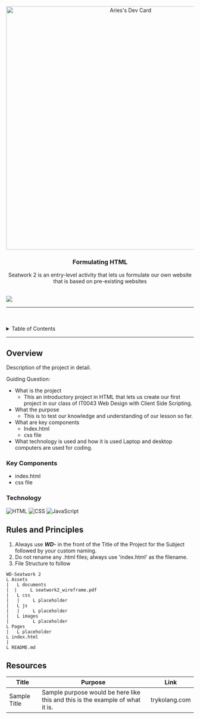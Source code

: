 <a name="readme-top">

<br/>

<br />
<div align="center">
 <a href="https://app.daily.dev/mononokuma">
   <img src="https://api.daily.dev/devcards/v2/DMEySfkP0murZQ6MrL1WW.png?type=wide&r=rgz" width="652" alt="Aries's Dev Card"/>
 </a>
<!-- TODO: Change Title to the name of the title of your Project -->
  <h3 align="center">Formulating HTML</h3>
</div>
<!-- TODO: Make a short description -->
<div align="center">
  Seatwork 2 is an entry-level activity that lets us formulate our own website that is based on pre-existing websites
</div>

<br />

<!-- TODO: Change the zyx-0314 into your github username  -->
<!-- TODO: Change the WD-Template-Project into the same name of your folder -->
![](https://visit-counter.vercel.app/counter.png?page=MononoKuma/WD-Seatwork2)

---

<br />
<br />

<!-- TODO: If you want to add more layers for your readme -->
<details>
  <summary>Table of Contents</summary>
  <ol>
    <li>
      <a href="#overview">Overview</a>
      <ol>
        <li>
          <a href="#key-components">Key Components</a>
        </li>
        <li>
          <a href="#technology">Technology</a>
        </li>
      </ol>
    </li>
    <li>
      <a href="#rules-and-principles">Rules and Principles</a>
    </li>
    <li>
      <a href="#resources">Resources</a>
    </li>
  </ol>
</details>

---

## Overview

<!-- TODO: To be changed -->
<!-- The following are just sample -->
Description of the project in detail.

Guiding Question:
- What is the project
   - This an introductory project in HTML that lets us create our first project in our class of IT0043 Web Design with Client Side Scripting.
- What the purpose
  - This is to test our knowledge and understanding of our lesson so far.
- What are key components
   - Index.html
   - css file
- What technology is used and how it is used
    Laptop and desktop computers are used for coding.

### Key Components
<!-- TODO: List of Key Components -->
<!-- The following are just sample -->
- index.html
- css file

### Technology
<!-- TODO: List of Technology Used -->
![HTML](https://img.shields.io/badge/HTML-E34F26?style=for-the-badge&logo=html5&logoColor=white)
![CSS](https://img.shields.io/badge/CSS-1572B6?style=for-the-badge&logo=css3&logoColor=white)
![JavaScript](https://img.shields.io/badge/JavaScript-F7DF1E?style=for-the-badge&logo=javascript&logoColor=white)

## Rules and Principles
1. Always use ***WD-*** in the front of the Title of the Project for the Subject followed by your custom naming.
2. Do not rename any .html files; always use 'index.html' as the filename.
3. File Structure to follow

```
WD-Seatwork 2 
L Assets 
|   L documents 
|  |     L seatwork2_wireframe.pdf      
|   L css 
|   |     L placeholder 
|   L js 
|   |     L placeholder 
|   L images 
|         L placeholder 
L Pages 
|   L placeholder 
L index.html 
| 
L README.md 
```

## Resources

<!-- TODO: Add References -->
| Title | Purpose | Link |
|-|-|-|
| Sample Title | Sample purpose would be here like this and this is the example of what it is. | trykolang.com |
